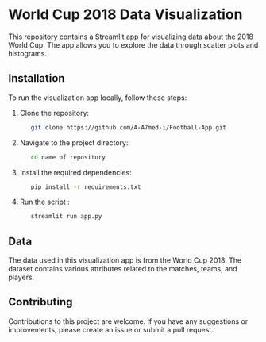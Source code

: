 # World Cup 2018 Data Visualization

This repository contains a Streamlit app for visualizing data about the 2018 World Cup. The app allows you to explore the data through scatter plots and histograms.

## Installation

To run the visualization app locally, follow these steps:

1. Clone the repository:

   ```bash
      git clone https://github.com/A-A7med-i/Football-App.git
   ```
 
2. Navigate to the project directory:

   ```bash
      cd name of repository
   ```

3. Install the required dependencies:

   ```bash
      pip install -r requirements.txt
   ```

4. Run the script :

   ```bash
      streamlit run app.py
   ```


## Data
The data used in this visualization app is from the World Cup 2018. The dataset contains various attributes related to the matches, teams, and players.

## Contributing
Contributions to this project are welcome. If you have any suggestions or improvements, please create an issue or submit a pull request.

